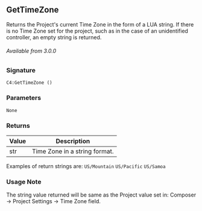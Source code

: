 ## GetTimeZone

Returns the Project's current Time Zone in the form of a LUA string. If there is no Time Zone set for the project, such as in the case of an unidentified controller, an empty string is returned.

###### Available from 3.0.0

### Signature

`C4:GetTimeZone ()`


### Parameters
`None`


### Returns

| Value | Description |
| --- | --- |
| str | Time Zone in a string format. |

Examples of return strings are:
`US/Mountain`
`US/Pacific`
`US/Samoa`


### Usage Note

The string value returned will be same as the Project value set in: Composer -\> Project Settings -\> Time Zone field.